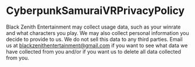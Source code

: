 # CyberpunkSamuraiVRPrivacyPolicy

Black Zenith Entertainment may collect usage data, such as your winrate and what characters you play. We may also collect personal information you decide to provide to us. We do not sell this data to any third parties. Email us at blackzenithentertainment@gmail.com if you want to see what data we have collected from you and/or if you want us to delete all data collected from you.
